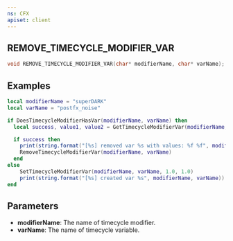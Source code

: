 ```yaml
---
ns: CFX
apiset: client
---
```

## REMOVE_TIMECYCLE_MODIFIER_VAR

```c
void REMOVE_TIMECYCLE_MODIFIER_VAR(char* modifierName, char* varName);
```

## Examples

```lua
local modifierName = "superDARK"
local varName = "postfx_noise"

if DoesTimecycleModifierHasVar(modifierName, varName) then
  local success, value1, value2 = GetTimecycleModifierVar(modifierName, varName)

  if success then
    print(string.format("[%s] removed var %s with values: %f %f", modifierName, varName, value1, value2))
    RemoveTimecycleModifierVar(modifierName, varName)
  end
else
    SetTimecycleModifierVar(modifierName, varName, 1.0, 1.0)
    print(string.format("[%s] created var %s", modifierName, varName))
end
```

## Parameters
* **modifierName**: The name of timecycle modifier.
* **varName**: The name of timecycle variable.
